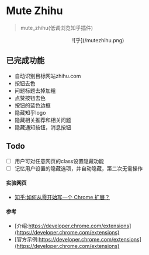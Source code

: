 # Mute Zhihu

> mute_zhihu(低调浏览知乎插件)

<p align="center">
  ![乎](/mutezhihu.png)
</p>

## 已完成功能

- 自动识别目标网站zhihu.com
- 按钮去色  
- 问题标题去掉加粗  
- 点赞按钮去色  
- 按钮的蓝色边框  
- 隐藏知乎logo  
- 隐藏相关推荐和相关问题  
- 隐藏通知按钮，消息按钮   

## Todo

- [ ] 用户可对任意网页的class设置隐藏功能  
- [ ] 记忆用户设置的隐藏选项，并自动隐藏，第二次无需操作  

#### 实验网页

- [知乎:如何从零开始写一个 Chrome 扩展？](https://www.zhihu.com/question/20179805)

#### 参考

- [介绍:https://developer.chrome.com/extensions](https://developer.chrome.com/extensions)
- [官方示例:https://developer.chrome.com/extensions](https://developer.chrome.com/extensions)
